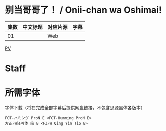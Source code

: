 # 别当哥哥了！ / Onii-chan wa Oshimai!
| 集数 | 中文标题 | 对应片源 | 字幕 |
| ---- | -------- | -------- | ---- |
| 01 |  | Web |  |


[PV](PV)

# Staff


# 所需字体
字体下载（将在完成全部字幕后提供网盘链接，不包含思源黑体各版本）

```
FOT-ハミング ProN E <FOT-Humming ProN E>
方正FW轻吟体 简 B <FZFW Qing Yin TiS B>
```
